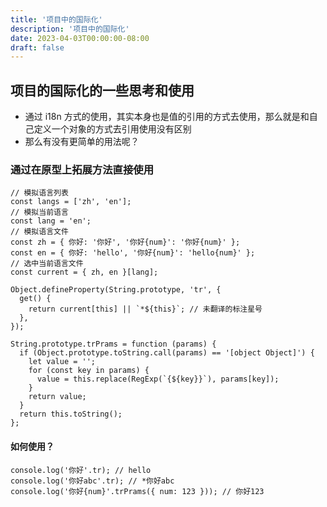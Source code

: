 ```yaml
---
title: '项目中的国际化'
description: '项目中的国际化'
date: 2023-04-03T00:00:00-08:00
draft: false
---
```


## 项目的国际化的一些思考和使用

- 通过 i18n 方式的使用，其实本身也是值的引用的方式去使用，那么就是和自己定义一个对象的方式去引用使用没有区别
- 那么有没有更简单的用法呢？

### 通过在原型上拓展方法直接使用

```tsx
// 模拟语言列表
const langs = ['zh', 'en'];
// 模拟当前语言
const lang = 'en';
// 模拟语言文件
const zh = { 你好: '你好', '你好{num}': '你好{num}' };
const en = { 你好: 'hello', '你好{num}': 'hello{num}' };
// 选中当前语言文件
const current = { zh, en }[lang];

Object.defineProperty(String.prototype, 'tr', {
  get() {
    return current[this] || `*${this}`; // 未翻译的标注星号
  },
});

String.prototype.trPrams = function (params) {
  if (Object.prototype.toString.call(params) == '[object Object]') {
    let value = '';
    for (const key in params) {
      value = this.replace(RegExp(`{${key}}`), params[key]);
    }
    return value;
  }
  return this.toString();
};
```

#### 如何使用？

```tsx
console.log('你好'.tr); // hello
console.log('你好abc'.tr); // *你好abc
console.log('你好{num}'.trPrams({ num: 123 })); // 你好123
```
